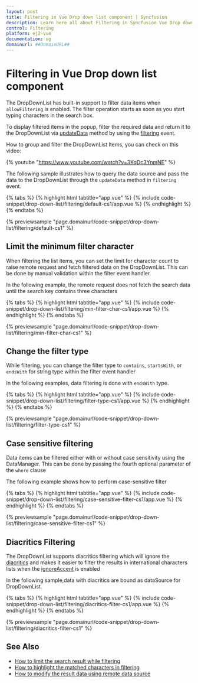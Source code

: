 ```yaml
---
layout: post
title: Filtering in Vue Drop down list component | Syncfusion
description: Learn here all about Filtering in Syncfusion Vue Drop down list component of Syncfusion Essential JS 2 and more.
control: Filtering 
platform: ej2-vue
documentation: ug
domainurl: ##DomainURL##
---
```


# Filtering in Vue Drop down list component

The DropDownList has built-in support to filter data items when `allowFiltering` is enabled. The filter operation starts as soon as you start typing characters in the search box.

To display filtered items in the popup, filter the required data and return it to the DropDownList via [updateData](https://ej2.syncfusion.com/vue/documentation/api/drop-down-list/filteringEventArgs/#updatedata) method by using the [filtering](https://ej2.syncfusion.com/vue/documentation/api/drop-down-list/#filtering) event.

How to group and filter the DropDownList Items, you can check on this video:

{% youtube "https://www.youtube.com/watch?v=3KqDc3YnmNE" %}

The following sample illustrates how to query the data source and pass the data to the DropDownList through the `updateData` method in `filtering` event.

{% tabs %}
{% highlight html tabtitle="app.vue" %}
{% include code-snippet/drop-down-list/filtering/default-cs1/app.vue %}
{% endhighlight %}
{% endtabs %}
        
{% previewsample "page.domainurl/code-snippet/drop-down-list/filtering/default-cs1" %}

## Limit the minimum filter character

When filtering the list items, you can set the limit for character count to raise remote request and fetch filtered data on the DropDownList. This can be done by manual validation within the filter event handler.

In the following example, the remote request does not fetch the search data until the search key contains three characters

{% tabs %}
{% highlight html tabtitle="app.vue" %}
{% include code-snippet/drop-down-list/filtering/min-filter-char-cs1/app.vue %}
{% endhighlight %}
{% endtabs %}
        
{% previewsample "page.domainurl/code-snippet/drop-down-list/filtering/min-filter-char-cs1" %}

## Change the filter type

While filtering, you can change the filter type to `contains`, `startsWith`, or `endsWith` for string type within the filter event handler

In the following examples, data filtering is done with `endsWith` type.

{% tabs %}
{% highlight html tabtitle="app.vue" %}
{% include code-snippet/drop-down-list/filtering/filter-type-cs1/app.vue %}
{% endhighlight %}
{% endtabs %}
        
{% previewsample "page.domainurl/code-snippet/drop-down-list/filtering/filter-type-cs1" %}

## Case sensitive filtering

Data items can be filtered either with or without case sensitivity using the DataManager. This can be done by passing the fourth optional parameter of the `where` clause

The following example shows how to perform case-sensitive filter

{% tabs %}
{% highlight html tabtitle="app.vue" %}
{% include code-snippet/drop-down-list/filtering/case-sensitive-filter-cs1/app.vue %}
{% endhighlight %}
{% endtabs %}
        
{% previewsample "page.domainurl/code-snippet/drop-down-list/filtering/case-sensitive-filter-cs1" %}

## Diacritics Filtering

The DropDownList supports diacritics filtering which will ignore the [diacritics](https://en.wikipedia.org/wiki/Diacritic) and makes it
easier to filter the results in international characters lists when the [ignoreAccent](https://ej2.syncfusion.com/vue/documentation/api/drop-down-list/#ignoreaccent) is enabled

In the following sample,data with diacritics are bound as dataSource for DropDownList.

{% tabs %}
{% highlight html tabtitle="app.vue" %}
{% include code-snippet/drop-down-list/filtering/diacritics-filter-cs1/app.vue %}
{% endhighlight %}
{% endtabs %}
        
{% previewsample "page.domainurl/code-snippet/drop-down-list/filtering/diacritics-filter-cs1" %}

## See Also

* [How to limit the search result while filtering](./how-to/search-on-filtering/)
* [How to highlight the matched characters in filtering](./how-to/highlight-filtering/)
* [How to modify the result data using remote data source](./how-to/modify-data/)